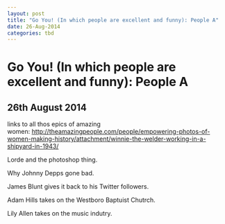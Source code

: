 ```yaml
---
layout: post
title: "Go You! (In which people are excellent and funny): People A"
date: 26-Aug-2014
categories: tbd
---
```


# Go You! (In which people are excellent and funny): People A

## 26th August 2014

links to all thos epics of amazing women: http://theamazingpeople.com/people/empowering-photos-of-women-making-history/attachment/winnie-the-welder-working-in-a-shipyard-in-1943/

Lorde and the photoshop thing.

Why Johnny Depps gone bad.

James Blunt gives it back to his Twitter followers.

Adam Hills takes on the Westboro Baptuist Chutrch.

Lily Allen takes on the music indutry.

 
